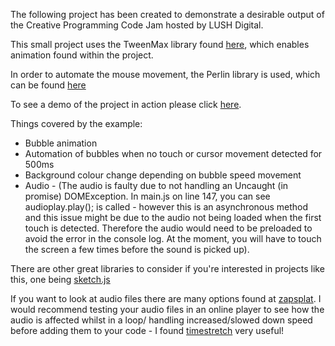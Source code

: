 The following project has been created to demonstrate a desirable output of the Creative Programming Code Jam hosted by LUSH Digital.

This small project uses the TweenMax library found [here](https://greensock.com/tweenmax), which enables animation found within the project. 

In order to automate the mouse movement, the Perlin library is used, which can be found [here](https://github.com/josephg/noisejs/blob/master/perlin.js)

To see a demo of the project in action please click [here](http://oliverbcurtis.co.uk/codeJam2019/). 

Things covered by the example:

* Bubble animation
* Automation of bubbles when no touch or cursor movement detected for 500ms
* Background colour change depending on bubble speed movement
* Audio - (The audio is faulty due to not handling an Uncaught (in promise) DOMException. In main.js on line 147, you can see audioplay.play(); is called - however this is an asynchronous method and this issue might be due to the audio not being loaded when the first touch is detected. Therefore the audio would need to be preloaded to avoid the error in the console log. At the moment, you will have to touch the screen a few times before the sound is picked up).


There are other great libraries to consider if you're interested in projects like this, one being [sketch.js](https://github.com/soulwire/sketch.js)

If you want to look at audio files there are many options found at [zapsplat](https://www.zapsplat.com/).
I would recommend testing your audio files in an online player to see how the audio is affected whilst in a loop/ handling increased/slowed down speed before adding them to your code - I found [timestretch](https://29a.ch/timestretch/) very useful!
